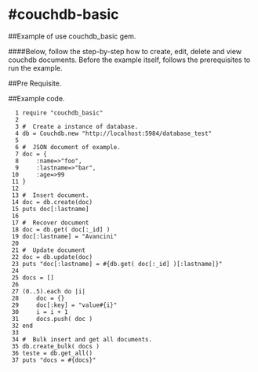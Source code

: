 #couchdb-basic
=============

##Example of use couchdb_basic gem.

####Below, follow the step-by-step how to create, edit, delete and view couchdb documents. Before the example itself, follows the prerequisites to run the example.

##Pre Requisite.

##Example code.
```
  1 require "couchdb_basic"
  2 
  3 #  Create a instance of database.
  4 db = Couchdb.new "http://localhost:5984/database_test"
  5 
  6 #  JSON document of example.
  7 doc = {
  8     :name=>"foo",
  9     :lastname=>"bar",
 10     :age=>99
 11 }
 12 
 13 #  Insert document.
 14 doc = db.create(doc)
 15 puts doc[:lastname]
 16 
 17 #  Recover document
 18 doc = db.get( doc[:_id] )
 19 doc[:lastname] = "Avancini"
 20 
 21 #  Update document
 22 doc = db.update(doc)
 23 puts "doc[:lastname] = #{db.get( doc[:_id] )[:lastname]}" 
 24 
 25 docs = []
 26 
 27 (0..5).each do |i|
 28     doc = {}
 29     doc[:key] = "value#{i}"
 30     i = i + 1 
 31     docs.push( doc )
 32 end
 33 
 34 #  Bulk insert and get all documents.
 35 db.create_bulk( docs )
 36 teste = db.get_all()
 37 puts "docs = #{docs}"
```
